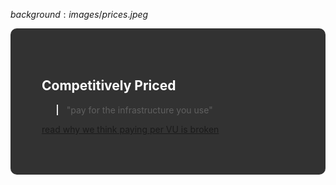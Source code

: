 $background:images/prices.jpeg$

<div style="border-radius: 10px;background-color: rgba(0, 0, 0, 0.8); color: #fff; padding: 50px;">

## Competitively Priced

> "pay for the infrastructure you use"

[read why we think paying per VU is broken](https://smoothscaling.com/paying-per-test-or-virtual-user-is-broken-7d10cb546672)